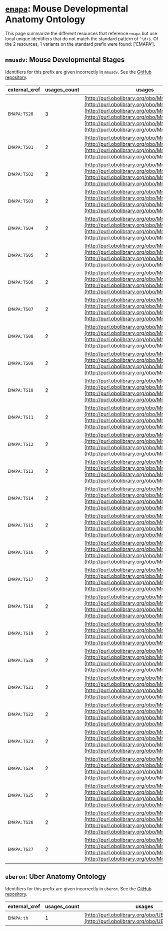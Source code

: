 # [`emapa`](https://bioregistry.io/emapa): Mouse Developmental Anatomy Ontology

This page summarize the different resources that reference `emapa`
but use local unique identifiers that do not match the standard pattern of
`^\d+$`. Of the 2 resources,
1 variants on the standard prefix were found: ['EMAPA'].

## `mmusdv`: Mouse Developmental Stages

Identifiers for this prefix are given incorrectly in `mmusdv`. See the [GitHub repository](https://github.com/obophenotype/developmental-stage-ontologies).

| external_xref   |   usages_count | usages                                                                                                                                                                                                                                                                                         |
|-----------------|----------------|------------------------------------------------------------------------------------------------------------------------------------------------------------------------------------------------------------------------------------------------------------------------------------------------|
| `EMAPA:TS28`    |              3 | [http://purl.obolibrary.org/obo/MmusDv_0000037](http://purl.obolibrary.org/obo/MmusDv_0000037), [http://purl.obolibrary.org/obo/MmusDv_0000043](http://purl.obolibrary.org/obo/MmusDv_0000043), [http://purl.obolibrary.org/obo/MmusDv_0000112](http://purl.obolibrary.org/obo/MmusDv_0000112) |
| `EMAPA:TS01`    |              2 | [http://purl.obolibrary.org/obo/MmusDv_0000003](http://purl.obolibrary.org/obo/MmusDv_0000003), [http://purl.obolibrary.org/obo/MmusDv_0000003](http://purl.obolibrary.org/obo/MmusDv_0000003)                                                                                                 |
| `EMAPA:TS02`    |              2 | [http://purl.obolibrary.org/obo/MmusDv_0000005](http://purl.obolibrary.org/obo/MmusDv_0000005), [http://purl.obolibrary.org/obo/MmusDv_0000005](http://purl.obolibrary.org/obo/MmusDv_0000005)                                                                                                 |
| `EMAPA:TS03`    |              2 | [http://purl.obolibrary.org/obo/MmusDv_0000006](http://purl.obolibrary.org/obo/MmusDv_0000006), [http://purl.obolibrary.org/obo/MmusDv_0000006](http://purl.obolibrary.org/obo/MmusDv_0000006)                                                                                                 |
| `EMAPA:TS04`    |              2 | [http://purl.obolibrary.org/obo/MmusDv_0000008](http://purl.obolibrary.org/obo/MmusDv_0000008), [http://purl.obolibrary.org/obo/MmusDv_0000008](http://purl.obolibrary.org/obo/MmusDv_0000008)                                                                                                 |
| `EMAPA:TS05`    |              2 | [http://purl.obolibrary.org/obo/MmusDv_0000009](http://purl.obolibrary.org/obo/MmusDv_0000009), [http://purl.obolibrary.org/obo/MmusDv_0000009](http://purl.obolibrary.org/obo/MmusDv_0000009)                                                                                                 |
| `EMAPA:TS06`    |              2 | [http://purl.obolibrary.org/obo/MmusDv_0000010](http://purl.obolibrary.org/obo/MmusDv_0000010), [http://purl.obolibrary.org/obo/MmusDv_0000010](http://purl.obolibrary.org/obo/MmusDv_0000010)                                                                                                 |
| `EMAPA:TS07`    |              2 | [http://purl.obolibrary.org/obo/MmusDv_0000011](http://purl.obolibrary.org/obo/MmusDv_0000011), [http://purl.obolibrary.org/obo/MmusDv_0000011](http://purl.obolibrary.org/obo/MmusDv_0000011)                                                                                                 |
| `EMAPA:TS08`    |              2 | [http://purl.obolibrary.org/obo/MmusDv_0000012](http://purl.obolibrary.org/obo/MmusDv_0000012), [http://purl.obolibrary.org/obo/MmusDv_0000012](http://purl.obolibrary.org/obo/MmusDv_0000012)                                                                                                 |
| `EMAPA:TS09`    |              2 | [http://purl.obolibrary.org/obo/MmusDv_0000014](http://purl.obolibrary.org/obo/MmusDv_0000014), [http://purl.obolibrary.org/obo/MmusDv_0000014](http://purl.obolibrary.org/obo/MmusDv_0000014)                                                                                                 |
| `EMAPA:TS10`    |              2 | [http://purl.obolibrary.org/obo/MmusDv_0000015](http://purl.obolibrary.org/obo/MmusDv_0000015), [http://purl.obolibrary.org/obo/MmusDv_0000015](http://purl.obolibrary.org/obo/MmusDv_0000015)                                                                                                 |
| `EMAPA:TS11`    |              2 | [http://purl.obolibrary.org/obo/MmusDv_0000017](http://purl.obolibrary.org/obo/MmusDv_0000017), [http://purl.obolibrary.org/obo/MmusDv_0000017](http://purl.obolibrary.org/obo/MmusDv_0000017)                                                                                                 |
| `EMAPA:TS12`    |              2 | [http://purl.obolibrary.org/obo/MmusDv_0000019](http://purl.obolibrary.org/obo/MmusDv_0000019), [http://purl.obolibrary.org/obo/MmusDv_0000019](http://purl.obolibrary.org/obo/MmusDv_0000019)                                                                                                 |
| `EMAPA:TS13`    |              2 | [http://purl.obolibrary.org/obo/MmusDv_0000020](http://purl.obolibrary.org/obo/MmusDv_0000020), [http://purl.obolibrary.org/obo/MmusDv_0000020](http://purl.obolibrary.org/obo/MmusDv_0000020)                                                                                                 |
| `EMAPA:TS14`    |              2 | [http://purl.obolibrary.org/obo/MmusDv_0000021](http://purl.obolibrary.org/obo/MmusDv_0000021), [http://purl.obolibrary.org/obo/MmusDv_0000021](http://purl.obolibrary.org/obo/MmusDv_0000021)                                                                                                 |
| `EMAPA:TS15`    |              2 | [http://purl.obolibrary.org/obo/MmusDv_0000022](http://purl.obolibrary.org/obo/MmusDv_0000022), [http://purl.obolibrary.org/obo/MmusDv_0000022](http://purl.obolibrary.org/obo/MmusDv_0000022)                                                                                                 |
| `EMAPA:TS16`    |              2 | [http://purl.obolibrary.org/obo/MmusDv_0000023](http://purl.obolibrary.org/obo/MmusDv_0000023), [http://purl.obolibrary.org/obo/MmusDv_0000023](http://purl.obolibrary.org/obo/MmusDv_0000023)                                                                                                 |
| `EMAPA:TS17`    |              2 | [http://purl.obolibrary.org/obo/MmusDv_0000024](http://purl.obolibrary.org/obo/MmusDv_0000024), [http://purl.obolibrary.org/obo/MmusDv_0000024](http://purl.obolibrary.org/obo/MmusDv_0000024)                                                                                                 |
| `EMAPA:TS18`    |              2 | [http://purl.obolibrary.org/obo/MmusDv_0000025](http://purl.obolibrary.org/obo/MmusDv_0000025), [http://purl.obolibrary.org/obo/MmusDv_0000025](http://purl.obolibrary.org/obo/MmusDv_0000025)                                                                                                 |
| `EMAPA:TS19`    |              2 | [http://purl.obolibrary.org/obo/MmusDv_0000026](http://purl.obolibrary.org/obo/MmusDv_0000026), [http://purl.obolibrary.org/obo/MmusDv_0000026](http://purl.obolibrary.org/obo/MmusDv_0000026)                                                                                                 |
| `EMAPA:TS20`    |              2 | [http://purl.obolibrary.org/obo/MmusDv_0000027](http://purl.obolibrary.org/obo/MmusDv_0000027), [http://purl.obolibrary.org/obo/MmusDv_0000027](http://purl.obolibrary.org/obo/MmusDv_0000027)                                                                                                 |
| `EMAPA:TS21`    |              2 | [http://purl.obolibrary.org/obo/MmusDv_0000028](http://purl.obolibrary.org/obo/MmusDv_0000028), [http://purl.obolibrary.org/obo/MmusDv_0000028](http://purl.obolibrary.org/obo/MmusDv_0000028)                                                                                                 |
| `EMAPA:TS22`    |              2 | [http://purl.obolibrary.org/obo/MmusDv_0000029](http://purl.obolibrary.org/obo/MmusDv_0000029), [http://purl.obolibrary.org/obo/MmusDv_0000029](http://purl.obolibrary.org/obo/MmusDv_0000029)                                                                                                 |
| `EMAPA:TS23`    |              2 | [http://purl.obolibrary.org/obo/MmusDv_0000032](http://purl.obolibrary.org/obo/MmusDv_0000032), [http://purl.obolibrary.org/obo/MmusDv_0000032](http://purl.obolibrary.org/obo/MmusDv_0000032)                                                                                                 |
| `EMAPA:TS24`    |              2 | [http://purl.obolibrary.org/obo/MmusDv_0000033](http://purl.obolibrary.org/obo/MmusDv_0000033), [http://purl.obolibrary.org/obo/MmusDv_0000033](http://purl.obolibrary.org/obo/MmusDv_0000033)                                                                                                 |
| `EMAPA:TS25`    |              2 | [http://purl.obolibrary.org/obo/MmusDv_0000034](http://purl.obolibrary.org/obo/MmusDv_0000034), [http://purl.obolibrary.org/obo/MmusDv_0000034](http://purl.obolibrary.org/obo/MmusDv_0000034)                                                                                                 |
| `EMAPA:TS26`    |              2 | [http://purl.obolibrary.org/obo/MmusDv_0000035](http://purl.obolibrary.org/obo/MmusDv_0000035), [http://purl.obolibrary.org/obo/MmusDv_0000035](http://purl.obolibrary.org/obo/MmusDv_0000035)                                                                                                 |
| `EMAPA:TS27`    |              2 | [http://purl.obolibrary.org/obo/MmusDv_0000036](http://purl.obolibrary.org/obo/MmusDv_0000036), [http://purl.obolibrary.org/obo/MmusDv_0000036](http://purl.obolibrary.org/obo/MmusDv_0000036)                                                                                                 |

## `uberon`: Uber Anatomy Ontology

Identifiers for this prefix are given incorrectly in `uberon`. See the [GitHub repository](https://github.com/obophenotype/uberon).

| external_xref   |   usages_count | usages                                                                                         |
|-----------------|----------------|------------------------------------------------------------------------------------------------|
| `EMAPA:th`      |              1 | [http://purl.obolibrary.org/obo/UBERON_0001638](http://purl.obolibrary.org/obo/UBERON_0001638) |

